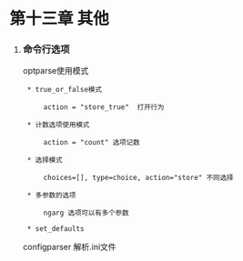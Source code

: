 # 第十三章 其他

1. ### 命令行选项

    optparse使用模式

        * true_or_false模式

            action = "store_true"  打开行为

        * 计数选项使用模式

            action = "count" 选项记数

        * 选择模式
        
            choices=[], type=choice, action="store" 不同选择

        * 多参数的选项 

            ngarg 选项可以有多个参数

        * set_defaults

    configparser 解析.ini文件
